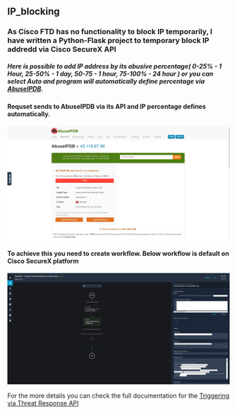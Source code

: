 ## IP_blocking
### As Cisco FTD has no functionality to block IP temporarily, I have written a Python-Flask project to temporary block IP addredd via Cisco SecureX API 

##### Here is possible to add IP address by its abusive percentage( 0-25% - 1 Hour, 25-50% - 1 day, 50-75 - 1 hour, 75-100% - 24 hour ) or you can select Auto and program will automatically define percentage via [AbuseIPDB](https://www.abuseipdb.com/).

#### Requset sends to AbuseIPDB via its API and IP percentage defines automatically.

![](assets/images/abuseipdb.png)

#### To achieve this you need to create workflow. Below workflow is default on Cisco SecureX platform

![](assets/images/image.jpg)

For the more details you can check the full documentation for the [Triggering via Threat Response API](https://ciscosecurity.github.io/sxo-05-security-workflows/workflows/response/tr-api)
